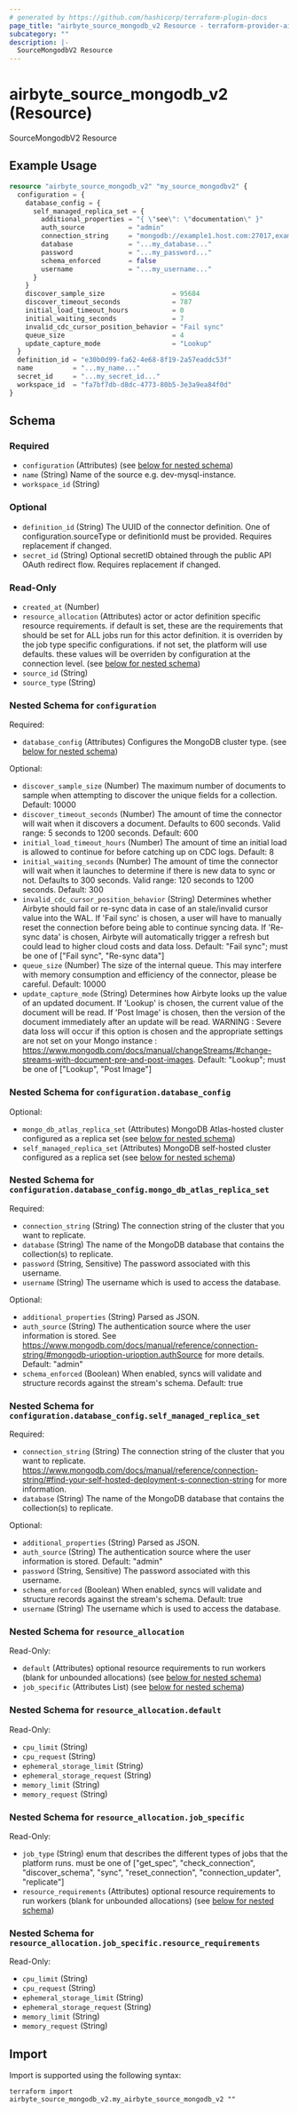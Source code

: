 ```yaml
---
# generated by https://github.com/hashicorp/terraform-plugin-docs
page_title: "airbyte_source_mongodb_v2 Resource - terraform-provider-airbyte"
subcategory: ""
description: |-
  SourceMongodbV2 Resource
---
```


# airbyte_source_mongodb_v2 (Resource)

SourceMongodbV2 Resource

## Example Usage

```terraform
resource "airbyte_source_mongodb_v2" "my_source_mongodbv2" {
  configuration = {
    database_config = {
      self_managed_replica_set = {
        additional_properties = "{ \"see\": \"documentation\" }"
        auth_source           = "admin"
        connection_string     = "mongodb://example1.host.com:27017,example2.host.com:27017,example3.host.com:27017/"
        database              = "...my_database..."
        password              = "...my_password..."
        schema_enforced       = false
        username              = "...my_username..."
      }
    }
    discover_sample_size                 = 95684
    discover_timeout_seconds             = 787
    initial_load_timeout_hours           = 0
    initial_waiting_seconds              = 7
    invalid_cdc_cursor_position_behavior = "Fail sync"
    queue_size                           = 4
    update_capture_mode                  = "Lookup"
  }
  definition_id = "e30b0d99-fa62-4e68-8f19-2a57eaddc53f"
  name          = "...my_name..."
  secret_id     = "...my_secret_id..."
  workspace_id  = "fa7bf7db-d8dc-4773-80b5-3e3a9ea84f0d"
}
```

<!-- schema generated by tfplugindocs -->
## Schema

### Required

- `configuration` (Attributes) (see [below for nested schema](#nestedatt--configuration))
- `name` (String) Name of the source e.g. dev-mysql-instance.
- `workspace_id` (String)

### Optional

- `definition_id` (String) The UUID of the connector definition. One of configuration.sourceType or definitionId must be provided. Requires replacement if changed.
- `secret_id` (String) Optional secretID obtained through the public API OAuth redirect flow. Requires replacement if changed.

### Read-Only

- `created_at` (Number)
- `resource_allocation` (Attributes) actor or actor definition specific resource requirements. if default is set, these are the requirements that should be set for ALL jobs run for this actor definition. it is overriden by the job type specific configurations. if not set, the platform will use defaults. these values will be overriden by configuration at the connection level. (see [below for nested schema](#nestedatt--resource_allocation))
- `source_id` (String)
- `source_type` (String)

<a id="nestedatt--configuration"></a>
### Nested Schema for `configuration`

Required:

- `database_config` (Attributes) Configures the MongoDB cluster type. (see [below for nested schema](#nestedatt--configuration--database_config))

Optional:

- `discover_sample_size` (Number) The maximum number of documents to sample when attempting to discover the unique fields for a collection. Default: 10000
- `discover_timeout_seconds` (Number) The amount of time the connector will wait when it discovers a document. Defaults to 600 seconds. Valid range: 5 seconds to 1200 seconds. Default: 600
- `initial_load_timeout_hours` (Number) The amount of time an initial load is allowed to continue for before catching up on CDC logs. Default: 8
- `initial_waiting_seconds` (Number) The amount of time the connector will wait when it launches to determine if there is new data to sync or not. Defaults to 300 seconds. Valid range: 120 seconds to 1200 seconds. Default: 300
- `invalid_cdc_cursor_position_behavior` (String) Determines whether Airbyte should fail or re-sync data in case of an stale/invalid cursor value into the WAL. If 'Fail sync' is chosen, a user will have to manually reset the connection before being able to continue syncing data. If 'Re-sync data' is chosen, Airbyte will automatically trigger a refresh but could lead to higher cloud costs and data loss. Default: "Fail sync"; must be one of ["Fail sync", "Re-sync data"]
- `queue_size` (Number) The size of the internal queue. This may interfere with memory consumption and efficiency of the connector, please be careful. Default: 10000
- `update_capture_mode` (String) Determines how Airbyte looks up the value of an updated document. If 'Lookup' is chosen, the current value of the document will be read. If 'Post Image' is chosen, then the version of the document immediately after an update will be read. WARNING : Severe data loss will occur if this option is chosen and the appropriate settings are not set on your Mongo instance : https://www.mongodb.com/docs/manual/changeStreams/#change-streams-with-document-pre-and-post-images. Default: "Lookup"; must be one of ["Lookup", "Post Image"]

<a id="nestedatt--configuration--database_config"></a>
### Nested Schema for `configuration.database_config`

Optional:

- `mongo_db_atlas_replica_set` (Attributes) MongoDB Atlas-hosted cluster configured as a replica set (see [below for nested schema](#nestedatt--configuration--database_config--mongo_db_atlas_replica_set))
- `self_managed_replica_set` (Attributes) MongoDB self-hosted cluster configured as a replica set (see [below for nested schema](#nestedatt--configuration--database_config--self_managed_replica_set))

<a id="nestedatt--configuration--database_config--mongo_db_atlas_replica_set"></a>
### Nested Schema for `configuration.database_config.mongo_db_atlas_replica_set`

Required:

- `connection_string` (String) The connection string of the cluster that you want to replicate.
- `database` (String) The name of the MongoDB database that contains the collection(s) to replicate.
- `password` (String, Sensitive) The password associated with this username.
- `username` (String) The username which is used to access the database.

Optional:

- `additional_properties` (String) Parsed as JSON.
- `auth_source` (String) The authentication source where the user information is stored.  See https://www.mongodb.com/docs/manual/reference/connection-string/#mongodb-urioption-urioption.authSource for more details. Default: "admin"
- `schema_enforced` (Boolean) When enabled, syncs will validate and structure records against the stream's schema. Default: true


<a id="nestedatt--configuration--database_config--self_managed_replica_set"></a>
### Nested Schema for `configuration.database_config.self_managed_replica_set`

Required:

- `connection_string` (String) The connection string of the cluster that you want to replicate.  https://www.mongodb.com/docs/manual/reference/connection-string/#find-your-self-hosted-deployment-s-connection-string for more information.
- `database` (String) The name of the MongoDB database that contains the collection(s) to replicate.

Optional:

- `additional_properties` (String) Parsed as JSON.
- `auth_source` (String) The authentication source where the user information is stored. Default: "admin"
- `password` (String, Sensitive) The password associated with this username.
- `schema_enforced` (Boolean) When enabled, syncs will validate and structure records against the stream's schema. Default: true
- `username` (String) The username which is used to access the database.




<a id="nestedatt--resource_allocation"></a>
### Nested Schema for `resource_allocation`

Read-Only:

- `default` (Attributes) optional resource requirements to run workers (blank for unbounded allocations) (see [below for nested schema](#nestedatt--resource_allocation--default))
- `job_specific` (Attributes List) (see [below for nested schema](#nestedatt--resource_allocation--job_specific))

<a id="nestedatt--resource_allocation--default"></a>
### Nested Schema for `resource_allocation.default`

Read-Only:

- `cpu_limit` (String)
- `cpu_request` (String)
- `ephemeral_storage_limit` (String)
- `ephemeral_storage_request` (String)
- `memory_limit` (String)
- `memory_request` (String)


<a id="nestedatt--resource_allocation--job_specific"></a>
### Nested Schema for `resource_allocation.job_specific`

Read-Only:

- `job_type` (String) enum that describes the different types of jobs that the platform runs. must be one of ["get_spec", "check_connection", "discover_schema", "sync", "reset_connection", "connection_updater", "replicate"]
- `resource_requirements` (Attributes) optional resource requirements to run workers (blank for unbounded allocations) (see [below for nested schema](#nestedatt--resource_allocation--job_specific--resource_requirements))

<a id="nestedatt--resource_allocation--job_specific--resource_requirements"></a>
### Nested Schema for `resource_allocation.job_specific.resource_requirements`

Read-Only:

- `cpu_limit` (String)
- `cpu_request` (String)
- `ephemeral_storage_limit` (String)
- `ephemeral_storage_request` (String)
- `memory_limit` (String)
- `memory_request` (String)

## Import

Import is supported using the following syntax:

```shell
terraform import airbyte_source_mongodb_v2.my_airbyte_source_mongodb_v2 ""
```
